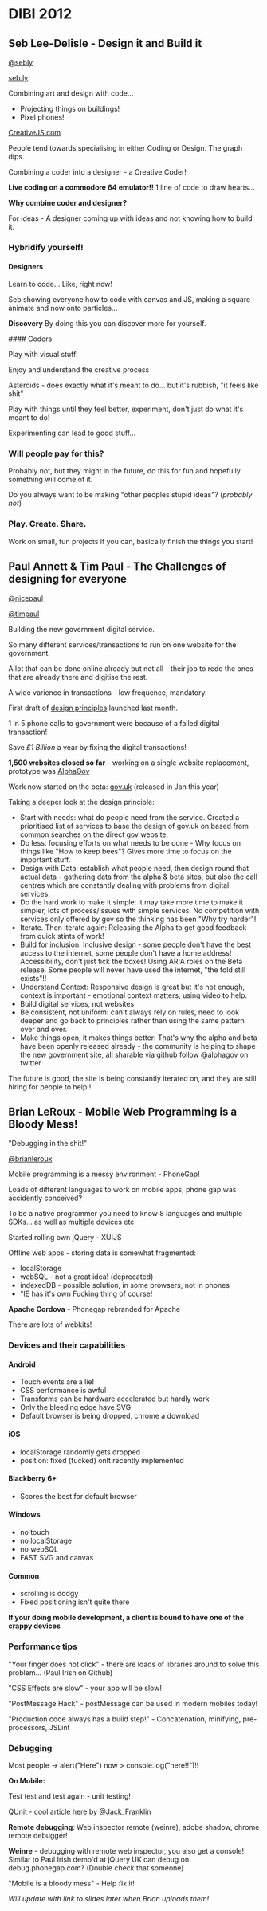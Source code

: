 # DIBI 2012

## Seb Lee-Delisle - Design it and Build it

[@sebly](http://twitter.com/#!/seb_ly)

[seb.ly](http://seb.ly)

Combining art and design with code...

*  Projecting things on buildings!
*	Pixel phones!

[CreativeJS.com](http://creativejs.com)

People tend towards specialising in either Coding or Design. The graph dips.

Combining a coder into a designer - a Creative Coder!

**Live coding on a commodore 64 emulator!!** 1 line of code to draw hearts...

**Why combine coder and designer?**

For ideas - A designer coming up with ideas and not knowing how to build it.

### Hybridify yourself!

#### Designers

Learn to code... Like, right now!

Seb showing everyone how to code with canvas and JS, making a square animate and now onto particles...

**Discovery** By doing this you can discover more for yourself.

#### Coders

Play with visual stuff!

Enjoy and understand the creative process

Asteroids - does exactly what it's meant to do... but it's rubbish, "it feels like shit"

Play with things until they feel better, experiment, don't just do what it's meant to do!

Experimenting can lead to good stuff...

### Will people pay for this?

Probably not, but they might in the future, do this for fun and hopefully something will come of it.

Do you always want to be making "other peoples stupid ideas"? (_probably not_)

### Play. Create. Share.

Work on small, fun projects if you can, basically finish the things you start!

## Paul Annett & Tim Paul - The Challenges of designing for everyone

[@nicepaul](http://twitter.com/#!/nicepaul)

[@timpaul](http://twitter.com/#!/timpaul)

Building the new government digital service.

So many different services/transactions to run on one website for the government.

A lot that can be done online already but not all - their job to redo the ones that are already there and digitise the rest.

A wide varience in transactions - low frequence, mandatory.

First draft of [design principles](http://digital.cabinetoffice.gov.uk/2012/04/03/introducing-the-design-principles-alpha-for-gds/) launched last month.

1 in 5 phone calls to government were because of a failed digital transaction!

Save *£1 Billion* a year by fixing the digital transactions!

**1,500 websites closed so far** - working on a single website replacement, prototype was [AlphaGov](http://alpha.gov.uk)

Work now started on the beta: [gov.uk](http://gov.uk) (released in Jan this year)

Taking a deeper look at the design principle:

*	Start with needs: what do people need from the service. Created a prioritised list of services to base the design of gov.uk on based from common searches on the direct gov website.
*	Do less: focusing efforts on what needs to be done - Why focus on things like "How to keep bees"? Gives more time to focus on the important stuff.
* 	Design with Data: establish what people need, then design round that actual data - gathering data from the alpha & beta sites, but also the call centres which are constantly dealing with problems from digital services.
*	Do the hard work to make it simple: it may take more time to make it simpler, lots of process/issues with simple services. No competition with services only offered by gov so the thinking has been "Why try harder"!
*	Iterate. Then iterate again: Releasing the Alpha to get good feedback from quick stints of work! 
*	Build for inclusion: Inclusive design - some people don't have the best access to the internet, some people don't have a home address! Accessibility, don't just tick the boxes! Using ARIA roles on the Beta release. Some people will never have used the internet, "the fold still exists"!!
*	Understand Context: Responsive design is great but it's not enough, context is important - emotional context matters, using video to help.
*	Build digital services, not websites
*	Be consistent, not uniform: can't always rely on rules, need to look deeper and go back to principles rather than using the same pattern over and over.
*	Make things open, it makes things better: That's why the alpha and beta have been openly released already - the community is helping to shape the new government site, all sharable via [github](http://github.com/alphagov) follow [@alphagov](http://twitter.com/alphagov) on twitter

The future is good, the site is being constantly iterated on, and they are still hiring for people to help!!

## Brian LeRoux - Mobile Web Programming is a Bloody Mess!

"Debugging in the shit!"

[@brianleroux](http://twitter.com/#!/brianleroux)

Mobile programming is a messy environment - PhoneGap!

Loads of different languages to work on mobile apps, phone gap was accidently conceived?

To be a native programmer you need to know 8 languages and multiple SDKs... as well as multiple devices etc

Started rolling own jQuery - XUIJS

Offline web apps - storing data is somewhat fragmented:

*  localStorage 
*	webSQL - not a great idea! (deprecated)
*	indexedDB - possible solution, in some browsers, not in phones
*	"IE has it's own Fucking thing of course!

**Apache Cordova** - Phonegap rebranded for Apache

There are lots of webkits! 

### Devices and their capabilities

#### Android

*	Touch events are a lie!
*	CSS performance is awful
*	Transforms can be hardware accelerated but hardly work
*	Only the bleeding edge have SVG
*	Default browser is being dropped, chrome a download

#### iOS

*	localStorage randomly gets dropped
*	position: fixed (fucked) onlt recently implemented

#### Blackberry 6+

*	Scores the best for default browser

#### Windows

*	no touch
*	no localStorage
*	no webSQL
*	FAST SVG and canvas

#### Common 

*	scrolling is dodgy
*	Fixed positioning isn't quite there

**If your doing mobile development, a client is bound to have one of the crappy devices**

### Performance tips

"Your finger does not click" - there are loads of libraries around to solve this problem... (Paul Irish on Github)

"CSS Effects are slow" - your app will be slow!

"PostMessage Hack" - postMessage can be used in modern mobiles today! 

"Production code always has a build step!" - Concatenation, minifying, pre-processors, JSLint

### Debugging

Most people -> alert("Here") now > console.log("here!!")!!

**On Mobile:** 

Test test and test again - unit testing!

QUnit - cool article [here](http://javascriptplayground.com/blog/2012/04/javascript-testing-qunit-1) by [@Jack_Franklin](http://twitter.com/#!/Jack_Franklin)

**Remote debugging**: Web inspector remote (weinre), adobe shadow, chrome remote debugger!

**Weinre** - debugging with remote web inspector, you also get a console! Similar to Paul Irish demo'd at jQuery UK can debug on debug.phonegap.com? (Double check that someone)

"Mobile is a bloody mess" - Help fix it!

_Will update with link to slides later when Brian uploads them!_

